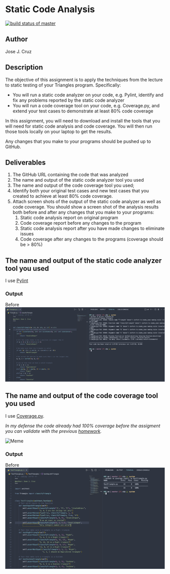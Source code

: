 # Static Code Analysis
[![build status of master](https://github.com/jjzcru/Triangle567-HW5.svg?branch=main)](https://travis-ci.org/jjzcru/Triangle567-HW5)

## Author
Jose J. Cruz

## Description
The objective of this assignment is to apply the techniques from the lecture to static testing of your Triangles program. Specifically:
- You will run a static code analyzer on your code, e.g. Pylint, identify and fix any problems reported by the static code analyzer
- You will run a code coverage tool on your code, e.g. Coverage.py, and extend your test cases to demonstrate at least 80% code coverage

In this assignment, you will need to download and install the tools that you will need for static code analysis and code coverage.  You will then run those tools locally on your laptop to get the results. 

Any changes that you make to your programs should be pushed up to GitHub.

## Deliverables
1. The GitHub URL containing the code that was analyzed
2. The name and output of the static code analyzer tool you used
3. The name and output of the code coverage tool you used;
4. Identify both your original test cases and new test cases that you created to achieve at least 80% code coverage.
5. Attach screen shots of the output of the static code analyzer as well as code coverage.  You should show a screen shot of the analysis results both before and after any changes that you make to your programs:
   1. Static code analysis report on original program
   2. Code coverage report before any changes to the program
   3. Static code analysis report after you have made changes to eliminate issues
   4. Code coverage after any changes to the programs (coverage should be > 80%)

## The name and output of the static code analyzer tool you used
I use [Pylint](https://pylint.org/)

### Output
Before
![Pylint Before](images/pylint-before.png)

## The name and output of the code coverage tool you used
I use [Coverage.py](https://coverage.readthedocs.io/en/6.0/). 

_In my defense the code already had 100% coverage before the assigment you can validate with the previous [homework](https://github.com/jjzcru/Triangle567/blob/main/TestTriangle.py)._

![Meme](https://i.imgur.com/rmxpkn3.jpeg)

### Output
Before
![Coverage.py Before](images/coverage-before.png)